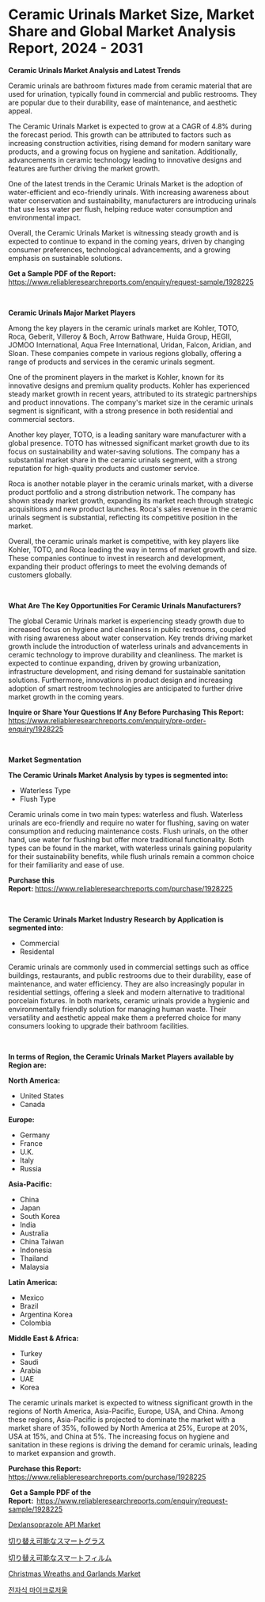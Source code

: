 <p><h1>Ceramic Urinals Market Size, Market Share and Global Market Analysis Report, 2024 - 2031</h1></p><p><strong>Ceramic Urinals Market Analysis and Latest Trends</strong></p>
<p><p>Ceramic urinals are bathroom fixtures made from ceramic material that are used for urination, typically found in commercial and public restrooms. They are popular due to their durability, ease of maintenance, and aesthetic appeal.</p><p>The Ceramic Urinals Market is expected to grow at a CAGR of 4.8% during the forecast period. This growth can be attributed to factors such as increasing construction activities, rising demand for modern sanitary ware products, and a growing focus on hygiene and sanitation. Additionally, advancements in ceramic technology leading to innovative designs and features are further driving the market growth.</p><p>One of the latest trends in the Ceramic Urinals Market is the adoption of water-efficient and eco-friendly urinals. With increasing awareness about water conservation and sustainability, manufacturers are introducing urinals that use less water per flush, helping reduce water consumption and environmental impact.</p><p>Overall, the Ceramic Urinals Market is witnessing steady growth and is expected to continue to expand in the coming years, driven by changing consumer preferences, technological advancements, and a growing emphasis on sustainable solutions.</p></p>
<p><strong>Get a Sample PDF of the Report:&nbsp;</strong> <a href="https://www.reliableresearchreports.com/enquiry/request-sample/1928225">https://www.reliableresearchreports.com/enquiry/request-sample/1928225</a></p>
<p>&nbsp;</p>
<p><strong>Ceramic Urinals Major Market Players</strong></p>
<p><p>Among the key players in the ceramic urinals market are Kohler, TOTO, Roca, Geberit, Villeroy & Boch, Arrow Bathware, Huida Group, HEGII, JOMOO International, Aqua Free International, Uridan, Falcon, Aridian, and Sloan. These companies compete in various regions globally, offering a range of products and services in the ceramic urinals segment.</p><p>One of the prominent players in the market is Kohler, known for its innovative designs and premium quality products. Kohler has experienced steady market growth in recent years, attributed to its strategic partnerships and product innovations. The company's market size in the ceramic urinals segment is significant, with a strong presence in both residential and commercial sectors.</p><p>Another key player, TOTO, is a leading sanitary ware manufacturer with a global presence. TOTO has witnessed significant market growth due to its focus on sustainability and water-saving solutions. The company has a substantial market share in the ceramic urinals segment, with a strong reputation for high-quality products and customer service.</p><p>Roca is another notable player in the ceramic urinals market, with a diverse product portfolio and a strong distribution network. The company has shown steady market growth, expanding its market reach through strategic acquisitions and new product launches. Roca's sales revenue in the ceramic urinals segment is substantial, reflecting its competitive position in the market.</p><p>Overall, the ceramic urinals market is competitive, with key players like Kohler, TOTO, and Roca leading the way in terms of market growth and size. These companies continue to invest in research and development, expanding their product offerings to meet the evolving demands of customers globally.</p></p>
<p>&nbsp;</p>
<p><strong>What Are The Key Opportunities For Ceramic Urinals Manufacturers?</strong></p>
<p><p>The global Ceramic Urinals market is experiencing steady growth due to increased focus on hygiene and cleanliness in public restrooms, coupled with rising awareness about water conservation. Key trends driving market growth include the introduction of waterless urinals and advancements in ceramic technology to improve durability and cleanliness. The market is expected to continue expanding, driven by growing urbanization, infrastructure development, and rising demand for sustainable sanitation solutions. Furthermore, innovations in product design and increasing adoption of smart restroom technologies are anticipated to further drive market growth in the coming years.</p></p>
<p><strong>Inquire or Share Your Questions If Any Before Purchasing This Report:</strong> <a href="https://www.reliableresearchreports.com/enquiry/pre-order-enquiry/1928225">https://www.reliableresearchreports.com/enquiry/pre-order-enquiry/1928225</a></p>
<p>&nbsp;</p>
<p><strong>Market Segmentation</strong></p>
<p><strong>The Ceramic Urinals Market Analysis by types is segmented into:</strong></p>
<p><ul><li>Waterless Type</li><li>Flush Type</li></ul></p>
<p><p>Ceramic urinals come in two main types: waterless and flush. Waterless urinals are eco-friendly and require no water for flushing, saving on water consumption and reducing maintenance costs. Flush urinals, on the other hand, use water for flushing but offer more traditional functionality. Both types can be found in the market, with waterless urinals gaining popularity for their sustainability benefits, while flush urinals remain a common choice for their familiarity and ease of use.</p></p>
<p><strong>Purchase this Report:&nbsp;</strong><a href="https://www.reliableresearchreports.com/purchase/1928225">https://www.reliableresearchreports.com/purchase/1928225</a></p>
<p>&nbsp;</p>
<p><strong>The Ceramic Urinals Market Industry Research by Application is segmented into:</strong></p>
<p><ul><li>Commercial</li><li>Residental</li></ul></p>
<p><p>Ceramic urinals are commonly used in commercial settings such as office buildings, restaurants, and public restrooms due to their durability, ease of maintenance, and water efficiency. They are also increasingly popular in residential settings, offering a sleek and modern alternative to traditional porcelain fixtures. In both markets, ceramic urinals provide a hygienic and environmentally friendly solution for managing human waste. Their versatility and aesthetic appeal make them a preferred choice for many consumers looking to upgrade their bathroom facilities.</p></p>
<p>&nbsp;</p>
<p><strong>In terms of Region, the Ceramic Urinals Market Players available by Region are:</strong></p>
<p>
    <p> <strong> North America: </strong>
        <ul>
            <li>United States</li>
            <li>Canada</li>
        </ul>
        </p> 
    <p> <strong> Europe: </strong>
        <ul>
            <li>Germany</li>
            <li>France</li>
            <li>U.K.</li>
            <li>Italy</li>
            <li>Russia</li>
        </ul>
        </p> 
    <p> <strong> Asia-Pacific: </strong>
        <ul>
            <li>China</li>
            <li>Japan</li>
            <li>South Korea</li>
            <li>India</li>
            <li>Australia</li>
            <li>China Taiwan</li>
            <li>Indonesia</li>
            <li>Thailand</li>
            <li>Malaysia</li>
        </ul>
        </p> 
    <p> <strong> Latin America: </strong>
        <ul>
            <li>Mexico</li>
            <li>Brazil</li>
            <li>Argentina Korea</li>
            <li>Colombia</li>
        </ul>
        </p> 
    <p> <strong> Middle East & Africa: </strong>
        <ul>
            <li>Turkey</li>
            <li>Saudi</li>
            <li>Arabia</li>
            <li>UAE</li>
            <li>Korea</li>
        </ul>
    </p>
    </p>
<p><p>The ceramic urinals market is expected to witness significant growth in the regions of North America, Asia-Pacific, Europe, USA, and China. Among these regions, Asia-Pacific is projected to dominate the market with a market share of 35%, followed by North America at 25%, Europe at 20%, USA at 15%, and China at 5%. The increasing focus on hygiene and sanitation in these regions is driving the demand for ceramic urinals, leading to market expansion and growth.</p></p>
<p><strong>Purchase this Report: </strong><a href="https://www.reliableresearchreports.com/purchase/1928225">https://www.reliableresearchreports.com/purchase/1928225</a></p>
<p>&nbsp;<strong>Get a Sample PDF of the Report:&nbsp;&nbsp;</strong><a href="https://www.reliableresearchreports.com/enquiry/request-sample/1928225">https://www.reliableresearchreports.com/enquiry/request-sample/1928225</a></p>
<p><strong></strong></p>
<p><p><a href="https://issuu.com/reportprime-2/docs/dexlansoprazole-api-market-size-2030.pptx">Dexlansoprazole API Market</a></p><p><a href="https://github.com/xnljig2898992/Market-Research-Report-List-1/blob/main/41053495216.md">切り替え可能なスマートグラス</a></p><p><a href="https://github.com/adcxff01450218/Market-Research-Report-List-1/blob/main/74060475217.md">切り替え可能なスマートフィルム</a></p><p><a href="https://github.com/sonuprakash1/Market-Research-Report-List-1/blob/main/christmas-wreaths-and-garlands-market.md">Christmas Wreaths and Garlands Market</a></p><p><a href="https://github.com/vsn7qpua81q/Market-Research-Report-List-1/blob/main/18751944790.md">전자식 마이크로저울</a></p></p>